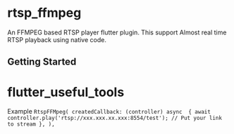 # rtsp_ffmpeg

An FFMPEG based RTSP player flutter plugin. This support Almost real time RTSP playback using native code.

## Getting Started


# flutter_useful_tools

Example
`
RtspFFMpeg(
          createdCallback: (controller) async 
          {
            await controller.play('rtsp://xxx.xxx.xx.xxx:8554/test'); // Put your link to stream
          },
        ),
`
